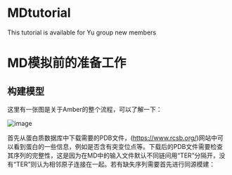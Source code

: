 # MDtutorial
This tutorial is available for Yu group new members
# MD模拟前的准备工作
## 构建模型
这里有一张图是关于Amber的整个流程，可以了解一下：

![image](https://github.com/YugroupSUStech/MDtutorial/edit/main/IMG/amberflow.png)

首先从蛋白质数据库中下载需要的PDB文件，(https://www.rcsb.org/)网站中可以看到蛋白的一些信息，例如是否含有突变位点等。下载后的PDB文件需要检查其序列的完整性，这是因为在MD中的输入文件默认不同链间用“TER”分隔开，没有“TER”则认为相邻原子连接在一起。若有缺失序列需要首先进行同源模建：
